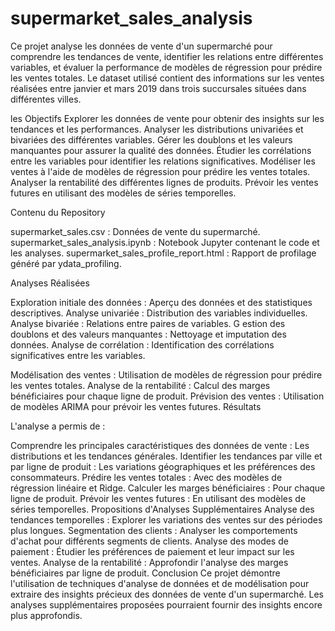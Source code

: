 # supermarket_sales_analysis

Ce projet analyse les données de vente d'un supermarché pour comprendre les tendances de vente, identifier les relations entre différentes variables, et évaluer la performance de modèles de régression pour prédire les ventes totales. Le dataset utilisé contient des informations sur les ventes réalisées entre janvier et mars 2019 dans trois succursales situées dans différentes villes.

les Objectifs
Explorer les données de vente pour obtenir des insights sur les tendances et les performances.
Analyser les distributions univariées et bivariées des différentes variables.
Gérer les doublons et les valeurs manquantes pour assurer la qualité des données.
Étudier les corrélations entre les variables pour identifier les relations significatives.
Modéliser les ventes à l'aide de modèles de régression pour prédire les ventes totales.
Analyser la rentabilité des différentes lignes de produits.
Prévoir les ventes futures en utilisant des modèles de séries temporelles.


Contenu du Repository

supermarket_sales.csv : Données de vente du supermarché.
supermarket_sales_analysis.ipynb : Notebook Jupyter contenant le code et les analyses.
supermarket_sales_profile_report.html : Rapport de profilage généré par ydata_profiling.

Analyses Réalisées


Exploration initiale des données : Aperçu des données et des statistiques descriptives.
Analyse univariée : Distribution des variables individuelles.
Analyse bivariée : Relations entre paires de variables.
G
estion des doublons et des valeurs manquantes : Nettoyage et imputation des données.
Analyse de corrélation : Identification des corrélations significatives entre les variables.


Modélisation des ventes : Utilisation de modèles de régression pour prédire les ventes totales.
Analyse de la rentabilité : Calcul des marges bénéficiaires pour chaque ligne de produit.
Prévision des ventes : Utilisation de modèles ARIMA pour prévoir les ventes futures.
Résultats


L'analyse a permis de :

Comprendre les principales caractéristiques des données de vente : Les distributions et les tendances générales.
Identifier les tendances par ville et par ligne de produit : Les variations géographiques et les préférences des consommateurs.
Prédire les ventes totales : Avec des modèles de régression linéaire et Ridge.
Calculer les marges bénéficiaires : Pour chaque ligne de produit.
Prévoir les ventes futures : En utilisant des modèles de séries temporelles.
Propositions d'Analyses Supplémentaires
Analyse des tendances temporelles : Explorer les variations des ventes sur des périodes plus longues.
Segmentation des clients : Analyser les comportements d'achat pour différents segments de clients.
Analyse des modes de paiement : Étudier les préférences de paiement et leur impact sur les ventes.
Analyse de la rentabilité : Approfondir l'analyse des marges bénéficiaires par ligne de produit.
Conclusion
Ce projet démontre l'utilisation de techniques d'analyse de données et de modélisation pour extraire des insights précieux des données de vente d'un supermarché. Les analyses supplémentaires proposées pourraient fournir des insights encore plus approfondis.

